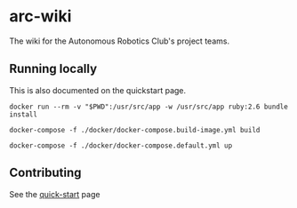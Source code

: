 # arc-wiki
The wiki for the Autonomous Robotics Club's project teams.

## Running locally

This is also documented on the quickstart page.

```
docker run --rm -v "$PWD":/usr/src/app -w /usr/src/app ruby:2.6 bundle install
```

```
docker-compose -f ./docker/docker-compose.build-image.yml build
```

```
docker-compose -f ./docker/docker-compose.default.yml up
```

## Contributing

See the [quick-start](https://wiki.purduearc.com/wiki/contributing/quick-start) page
